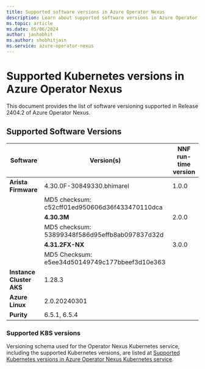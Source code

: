 ```yaml
---
title: Supported software versions in Azure Operator Nexus 
description: Learn about supported software versions in Azure Operator Nexus. 
ms.topic: article
ms.date: 05/06/2024
author: jashobhit
ms.author: shobhitjain
ms.service: azure-operator-nexus
---
```


# Supported Kubernetes versions in Azure Operator Nexus

This document provides the list of software versioning supported in Release 2404.2 of Azure Operator Nexus.

## Supported Software Versions

| **Software**                             | **Version(s)**                           | **NNF run-time version** |
|------------------------------------------|------------------------------------------|--------------------------|
| **Arista Firmware**                      | 4.30.0F-30849330.bhimarel                | 1.0.0                    |
|                                          | MD5 checksum: c52cff01ed950606d36f433470110dca |                          |
|                                          | **4.30.3M**                              | 2.0.0                    |
|                                          | MD5 checksum: 53899348f586d95effb8ab097837d32d |                          |
|                                          | **4.31.2FX-NX**                          | 3.0.0                    |
|                                          | MD5 Checksum: e5ee34d50149749c177bbeef3d10e363 |                          |
| **Instance Cluster AKS** | 1.28.3                       |                          |
| **Azure Linux**                          | 2.0.20240301                             |                          |
| **Purity**                               | 6.5.1, 6.5.4                             |                          |

### Supported K8S versions
Versioning schema used for the Operator Nexus Kubernetes service, including the supported Kubernetes versions, are listed at [Supported Kubernetes versions in Azure Operator Nexus Kubernetes service](./reference-nexus-kubernetes-cluster-supported-versions.md).
